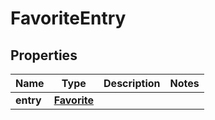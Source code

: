 
# FavoriteEntry

## Properties
Name | Type | Description | Notes
------------ | ------------- | ------------- | -------------
**entry** | [**Favorite**](Favorite.md) |  | 



